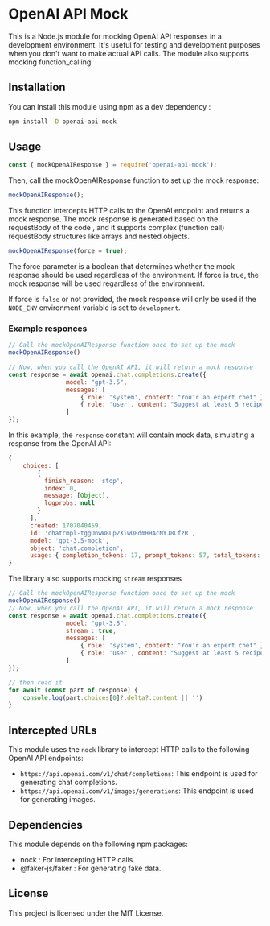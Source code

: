 # OpenAI API Mock

This is a Node.js module for mocking OpenAI API responses in a development environment. 
It's useful for testing and development purposes when you don't want to make actual API calls.
The module also supports mocking function_calling


## Installation

You can install this module using npm as a dev dependency :

```sh
npm install -D openai-api-mock
```


## Usage
```js
const { mockOpenAIResponse } = require('openai-api-mock');
```

Then, call the mockOpenAIResponse function to set up the mock response:

```js
mockOpenAIResponse();
```
This function intercepts HTTP calls to the OpenAI endpoint and returns a mock response. The mock response is generated based on the requestBody of the code , and it supports complex (function call) requestBody structures like arrays and nested objects.

```js
mockOpenAIResponse(force = true);
```
The force parameter is a boolean that determines whether the mock response should be used regardless of the environment. 
If force is true, the mock response will be used regardless of the environment. 

If force is `false` or not provided, the mock response will only be used if the `NODE_ENV` environment variable is set to `development`.

### Example responces

```js
// Call the mockOpenAIResponse function once to set up the mock
mockOpenAIResponse() 

// Now, when you call the OpenAI API, it will return a mock response
const response = await openai.chat.completions.create({
                model: "gpt-3.5",
                messages: [
                    { role: 'system', content: "You'r an expert chef" },
                    { role: 'user', content: "Suggest at least 5 recipes" },
                ]
});
 ```
In this example, the `response` constant will contain mock data, simulating a response from the OpenAI API:

```javascript
{
    choices: [
        {
          finish_reason: 'stop',
          index: 0,
          message: [Object],
          logprobs: null
        }
      ],
      created: 1707040459,
      id: 'chatcmpl-tggOnwW8Lp2XiwQ8dmHHAcNYJ8CfzR',
      model: 'gpt-3.5-mock',
      object: 'chat.completion',
      usage: { completion_tokens: 17, prompt_tokens: 57, total_tokens: 74 }
}
```
The library also supports mocking `stream` responses

```js
// Call the mockOpenAIResponse function once to set up the mock
mockOpenAIResponse() 
// Now, when you call the OpenAI API, it will return a mock response
const response = await openai.chat.completions.create({
                model: "gpt-3.5",
                stream : true,
                messages: [
                    { role: 'system', content: "You'r an expert chef" },
                    { role: 'user', content: "Suggest at least 5 recipes" },
                ]
});

// then read it 
for await (const part of response) {
    console.log(part.choices[0]?.delta?.content || '')
}
```

## Intercepted URLs

This module uses the `nock` library to intercept HTTP calls to the following OpenAI API endpoints:

- `https://api.openai.com/v1/chat/completions`: This endpoint is used for generating chat completions.
- `https://api.openai.com/v1/images/generations`: This endpoint is used for generating images.


## Dependencies
This module depends on the following npm packages:

- nock : For intercepting HTTP calls.
- @faker-js/faker : For generating fake data.

## License
This project is licensed under the MIT License.